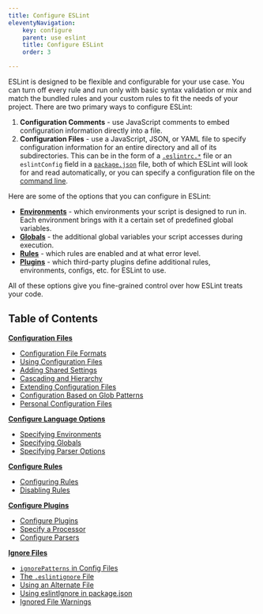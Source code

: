 ```yaml
---
title: Configure ESLint
eleventyNavigation:
    key: configure
    parent: use eslint
    title: Configure ESLint
    order: 3

---
```


ESLint is designed to be flexible and configurable for your use case. You can turn off every rule and run only with basic syntax validation or mix and match the bundled rules and your custom rules to fit the needs of your project. There are two primary ways to configure ESLint:

1. **Configuration Comments** - use JavaScript comments to embed configuration information directly into a file.
2. **Configuration Files** - use a JavaScript, JSON, or YAML file to specify configuration information for an entire directory and all of its subdirectories. This can be in the form of a [`.eslintrc.*`](./configuration-files#configuration-file-formats) file or an `eslintConfig` field in a [`package.json`](https://docs.npmjs.com/files/package.json) file, both of which ESLint will look for and read automatically, or you can specify a configuration file on the [command line](../command-line-interface).

Here are some of the options that you can configure in ESLint:

* [**Environments**](./language-options#specifying-environments) - which environments your script is designed to run in. Each environment brings with it a certain set of predefined global variables.
* [**Globals**](./language-options#specifying-globals) - the additional global variables your script accesses during execution.
* [**Rules**](rules) - which rules are enabled and at what error level.
* [**Plugins**](plugins) - which third-party plugins define additional rules, environments, configs, etc. for ESLint to use.

All of these options give you fine-grained control over how ESLint treats your code.

## Table of Contents

[**Configuration Files**](configuration-files)

* [Configuration File Formats](./configuration-files#configuration-file-formats)
* [Using Configuration Files](./configuration-files#using-configuration-files)
* [Adding Shared Settings](./configuration-files#adding-shared-settings)
* [Cascading and Hierarchy](./configuration-files#cascading-and-hierarchy)
* [Extending Configuration Files](./configuration-files#extending-configuration-files)
* [Configuration Based on Glob Patterns](./configuration-files#configuration-based-on-glob-patterns)
* [Personal Configuration Files](./configuration-files#personal-configuration-files-deprecated)

[**Configure Language Options**](language-options)

* [Specifying Environments](./language-options#specifying-environments)
* [Specifying Globals](./language-options#specifying-globals)
* [Specifying Parser Options](./language-options#specifying-parser-options)

[**Configure Rules**](rules)

* [Configuring Rules](./rules#configuring-rules)
* [Disabling Rules](./rules#disabling-rules)

[**Configure Plugins**](plugins)

* [Configure Plugins](./plugins#configure-plugins)
* [Specify a Processor](./plugins#specify-a-processor)
* [Configure Parsers](./plugins#configure-a-parser)

[**Ignore Files**](ignore)

* [`ignorePatterns` in Config Files](./ignore#ignorepatterns-in-config-files)
* [The `.eslintignore` File](./ignore#the-eslintignore-file)
* [Using an Alternate File](./ignore#using-an-alternate-file)
* [Using eslintIgnore in package.json](./ignore#using-eslintignore-in-packagejson)
* [Ignored File Warnings](./ignore#ignored-file-warnings)
